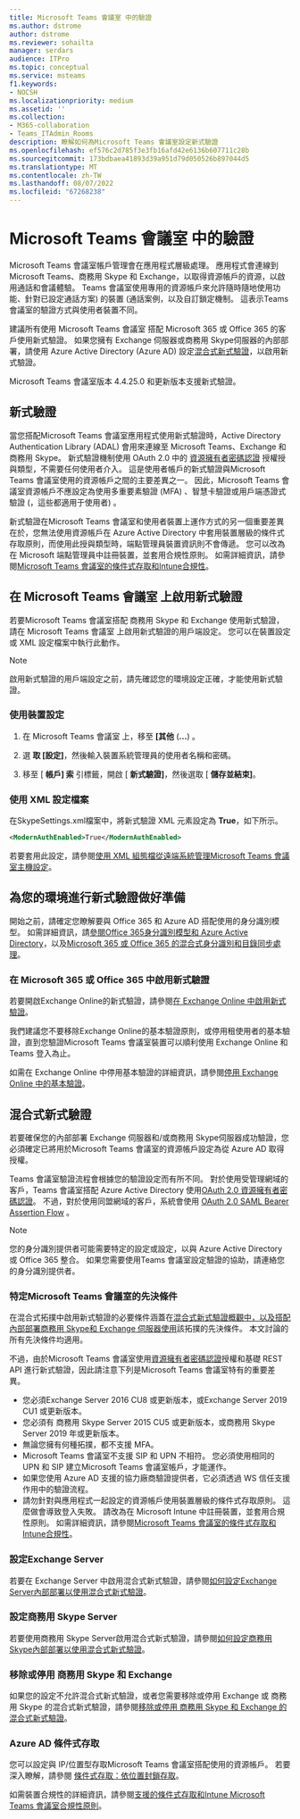 ```yaml
---
title: Microsoft Teams 會議室 中的驗證
ms.author: dstrome
author: dstrome
ms.reviewer: sohailta
manager: serdars
audience: ITPro
ms.topic: conceptual
ms.service: msteams
f1.keywords:
- NOCSH
ms.localizationpriority: medium
ms.assetid: ''
ms.collection:
- M365-collaboration
- Teams_ITAdmin_Rooms
description: 瞭解如何為Microsoft Teams 會議室設定新式驗證
ms.openlocfilehash: ef576c2d785f3e3fb16afd42e6136b607711c28b
ms.sourcegitcommit: 173bdbaea41893d39a951d79d050526b897044d5
ms.translationtype: MT
ms.contentlocale: zh-TW
ms.lasthandoff: 08/07/2022
ms.locfileid: "67268238"
---
```

# <a name="authentication-in-microsoft-teams-rooms"></a>Microsoft Teams 會議室 中的驗證

Microsoft Teams 會議室帳戶管理會在應用程式層級處理。 應用程式會連線到 Microsoft Teams、商務用 Skype 和 Exchange，以取得資源帳戶的資源，以啟用通話和會議體驗。 Teams 會議室使用專用的資源帳戶來允許隨時隨地使用功能、針對已設定通話方案) 的裝置 (通話案例，以及自訂鎖定機制。 這表示Teams 會議室的驗證方式與使用者裝置不同。  

建議所有使用 Microsoft Teams 會議室 搭配 Microsoft 365 或 Office 365 的客戶使用新式驗證。 如果您擁有 Exchange 伺服器或商務用 Skype伺服器的內部部署，請使用 Azure Active Directory (Azure AD) 設定[混合式新式驗證](/office365/enterprise/hybrid-modern-auth-overview)，以啟用新式驗證。

Microsoft Teams 會議室版本 4.4.25.0 和更新版本支援新式驗證。

## <a name="modern-authentication"></a>新式驗證

當您搭配Microsoft Teams 會議室應用程式使用新式驗證時，Active Directory Authentication Library (ADAL) 會用來連線至 Microsoft Teams、Exchange 和 商務用 Skype。 新式驗證機制使用 OAuth 2.0 中的 [資源擁有者密碼認證](/azure/active-directory/develop/v2-oauth-ropc) 授權授與類型，不需要任何使用者介入。 這是使用者帳戶的新式驗證與Microsoft Teams 會議室使用的資源帳戶之間的主要差異之一。 因此，Microsoft Teams 會議室資源帳戶不應設定為使用多重要素驗證 (MFA) 、智慧卡驗證或用戶端憑證式驗證 (，這些都適用于使用者) 。

新式驗證在Microsoft Teams 會議室和使用者裝置上運作方式的另一個重要差異在於，您無法使用資源帳戶在 Azure Active Directory 中套用裝置層級的條件式存取原則，而使用此授與類型時，端點管理員裝置資訊則不會傳遞。 您可以改為在 Microsoft 端點管理員中註冊裝置，並套用合規性原則。 如需詳細資訊，請參閱[Microsoft Teams 會議室的條件式存取和Intune合規性](conditional-access-and-compliance-for-devices.md)。

## <a name="enable-modern-authentication-on-microsoft-teams-rooms"></a>在 Microsoft Teams 會議室 上啟用新式驗證

若要Microsoft Teams 會議室搭配 商務用 Skype 和 Exchange 使用新式驗證，請在 Microsoft Teams 會議室 上啟用新式驗證的用戶端設定。 您可以在裝置設定或 XML 設定檔案中執行此動作。

> [!NOTE]
> 啟用新式驗證的用戶端設定之前，請先確認您的環境設定正確，才能使用新式驗證。

### <a name="using-device-settings"></a>使用裝置設定

1. 在 Microsoft Teams 會議室 上，移至 **[其他** (**...**) 。
    
2. 選 **取 [設定]**，然後輸入裝置系統管理員的使用者名稱和密碼。
3. 移至 [ **帳戶] 索** 引標籤，開啟 [ **新式驗證]**，然後選取 [ **儲存並結束]**。

### <a name="using-the-xml-config-file"></a>使用 XML 設定檔案

在SkypeSettings.xml檔案中，將新式驗證 XML 元素設定為 **True**，如下所示。

```XML
<ModernAuthEnabled>True</ModernAuthEnabled>
```

若要套用此設定，請參閱[使用 XML 組態檔從遠端系統管理Microsoft Teams 會議室主機設定](xml-config-file.md)。

## <a name="prepare-your-environment-for-modern-authentication"></a>為您的環境進行新式驗證做好準備

開始之前，請確定您瞭解要與 Office 365 和 Azure AD 搭配使用的身分識別模型。 如需詳細資訊，請[參閱Office 365身分識別模型和 Azure Active Directory](/Office365/Enterprise/about-office-365-identity)，以及[Microsoft 365 或 Office 365 的混合式身分識別和目錄同步處理](/Office365/Enterprise/plan-for-directory-synchronization)。

### <a name="enable-modern-authentication-in-microsoft-365-or-office-365"></a>在 Microsoft 365 或 Office 365 中啟用新式驗證

若要開啟Exchange Online的新式驗證，請參閱[在 Exchange Online 中啟用新式驗證](/exchange/clients-and-mobile-in-exchange-online/enable-or-disable-modern-authentication-in-exchange-online)。

我們建議您不要移除Exchange Online的基本驗證原則，或停用租使用者的基本驗證，直到您驗證Microsoft Teams 會議室裝置可以順利使用 Exchange Online 和 Teams 登入為止。

如需在 Exchange Online 中停用基本驗證的詳細資訊，請參閱[停用 Exchange Online 中的基本驗證](/exchange/clients-and-mobile-in-exchange-online/disable-basic-authentication-in-exchange-online)。

## <a name="hybrid-modern-authentication"></a>混合式新式驗證

若要確保您的內部部署 Exchange 伺服器和/或商務用 Skype伺服器成功驗證，您必須確定已將用於Microsoft Teams 會議室的資源帳戶設定為從 Azure AD 取得授權。

Teams 會議室驗證流程會根據您的驗證設定而有所不同。 對於使用受管理網域的客戶，Teams 會議室搭配 Azure Active Directory 使用[OAuth 2.0 資源擁有者密碼認證](/azure/active-directory/develop/v2-oauth-ropc)。 不過，對於使用同盟網域的客戶，系統會使用 [OAuth 2.0 SAML Bearer Assertion Flow](/azure/active-directory/develop/v2-saml-bearer-assertion) 。

> [!NOTE]
> 您的身分識別提供者可能需要特定的設定或設定，以與 Azure Active Directory 或 Office 365 整合。 如果您需要使用Teams 會議室設定驗證的協助，請連絡您的身分識別提供者。


### <a name="prerequisites-specific-to-microsoft-teams-rooms"></a>特定Microsoft Teams 會議室的先決條件

在混合式拓撲中啟用新式驗證的必要條件涵蓋在[混合式新式驗證概觀中，以及搭配內部部署商務用 Skype和 Exchange 伺服器使用](/office365/enterprise/hybrid-modern-auth-overview)該拓撲的先決條件。 本文討論的所有先決條件均適用。

不過，由於Microsoft Teams 會議室使用[資源擁有者密碼認證](https://tools.ietf.org/html/rfc6749#section-1.3.3)授權和基礎 REST API 進行新式驗證，因此請注意下列是Microsoft Teams 會議室特有的重要差異。

- 您必須Exchange Server 2016 CU8 或更新版本，或Exchange Server 2019 CU1 或更新版本。
- 您必須有 商務用 Skype Server 2015 CU5 或更新版本，或商務用 Skype Server 2019 年或更新版本。
- 無論您擁有何種拓撲，都不支援 MFA。
- Microsoft Teams 會議室不支援 SIP 和 UPN 不相符。 您必須使用相同的 UPN 和 SIP 建立Microsoft Teams 會議室帳戶，才能運作。
- 如果您使用 Azure AD 支援的協力廠商驗證提供者，它必須透過 WS 信任支援作用中的驗證流程。
- 請勿針對與應用程式一起設定的資源帳戶使用裝置層級的條件式存取原則。 這麼做會導致登入失敗。 請改為在 Microsoft Intune 中註冊裝置，並套用合規性原則。 如需詳細資訊，請參閱[Microsoft Teams 會議室的條件式存取和Intune合規性](conditional-access-and-compliance-for-devices.md)。

### <a name="configure-exchange-server"></a>設定Exchange Server

若要在 Exchange Server 中啟用混合式新式驗證，請參閱[如何設定Exchange Server內部部署以使用混合式新式驗證](/Office365/Enterprise/configure-exchange-server-for-hybrid-modern-authentication)。

### <a name="configure-skype-for-business-server"></a>設定商務用 Skype Server

若要使用商務用 Skype Server啟用混合式新式驗證，請參閱[如何設定商務用 Skype內部部署以使用混合式新式驗證](/Office365/Enterprise/configure-exchange-server-for-hybrid-modern-authentication)。

### <a name="remove-or-disable-skype-for-business-and-exchange"></a>移除或停用 商務用 Skype 和 Exchange

如果您的設定不允許混合式新式驗證，或者您需要移除或停用 Exchange 或 商務用 Skype 的混合式新式驗證，請參閱[移除或停用 商務用 Skype 和 Exchange 的混合式新式驗證](/Office365/Enterprise/remove-or-disable-hybrid-modern-authentication-from-skype-for-business-and-excha)。

### <a name="azure-ad-conditional-access"></a>Azure AD 條件式存取

您可以設定與 IP/位置型存取Microsoft Teams 會議室搭配使用的資源帳戶。 若要深入瞭解，請參閱 [條件式存取：依位置封鎖存取](/azure/active-directory/conditional-access/howto-conditional-access-policy-location)。

如需裝置合規性的詳細資訊，請參閱[支援的條件式存取和Intune Microsoft Teams 會議室合規性原則](supported-ca-and-compliance-policies.md)。
